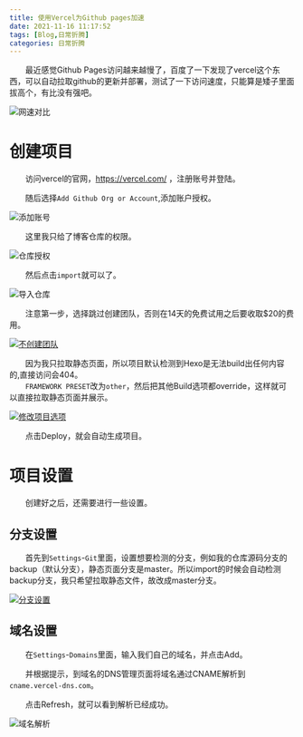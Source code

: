 ```yaml
---
title: 使用Vercel为Github pages加速
date: 2021-11-16 11:17:52
tags: [Blog,日常折腾]
categories: 日常折腾
---
```

&emsp;&emsp;最近感觉Github Pages访问越来越慢了，百度了一下发现了vercel这个东西，可以自动拉取github的更新并部署，测试了一下访问速度，只能算是矮子里面拔高个，有比没有强吧。

![网速对比](https://pic.lufer.cc:8089/images/2021/11/16/image11ad8021cdfe4bad.png)

# 创建项目
&emsp;&emsp;访问vercel的官网，https://vercel.com/ ，注册账号并登陆。

&emsp;&emsp;随后选择`Add Github Org or Account`,添加账户授权。

![添加账号](https://pic.lufer.cc:8089/images/2021/11/16/image650ed8763b5b8fcf.png)

&emsp;&emsp;这里我只给了博客仓库的权限。

![仓库授权](https://pic.lufer.cc:8089/images/2021/11/16/image6b342f4861f8ac12.png)

&emsp;&emsp;然后点击`import`就可以了。

![导入仓库](https://pic.lufer.cc:8089/images/2021/11/16/image181137207cbe00d4.png)

&emsp;&emsp;注意第一步，选择跳过创建团队，否则在14天的免费试用之后要收取$20的费用。

[![不创建团队](https://pic.lufer.cc:8089/images/2021/11/16/image2271b8e17a914eb9.png)](https://pic.lufer.cc:8089/image/d2ac)

&emsp;&emsp;因为我只拉取静态页面，所以项目默认检测到Hexo是无法build出任何内容的,直接访问会404。  
&emsp;&emsp;`FRAMEWORK PRESET`改为`other`，然后把其他Build选项都override，这样就可以直接拉取静态页面并展示。

[![修改项目选项](https://pic.lufer.cc:8089/images/2021/11/16/imageb0f3c00186dc6aa3.md.png)](https://pic.lufer.cc:8089/image/dGK0)

&emsp;&emsp;点击Deploy，就会自动生成项目。

# 项目设置
&emsp;&emsp;创建好之后，还需要进行一些设置。  
## 分支设置
&emsp;&emsp;首先到`Settings`-`Git`里面，设置想要检测的分支，例如我的仓库源码分支的backup（默认分支），静态页面分支是master。所以import的时候会自动检测backup分支，我只希望拉取静态文件，故改成master分支。

[![分支设置](https://pic.lufer.cc:8089/images/2021/11/16/image8e3dce0bd14b310b.md.png)](https://pic.lufer.cc:8089/image/dLho)

## 域名设置
&emsp;&emsp;在`Settings`-`Domains`里面，输入我们自己的域名，并点击Add。

&emsp;&emsp;并根据提示，到域名的DNS管理页面将域名通过CNAME解析到`cname.vercel-dns.com`。

&emsp;&emsp;点击Refresh，就可以看到解析已经成功。

![域名解析](https://pic.lufer.cc:8089/images/2021/11/16/image90b7a33d5846b563.png)